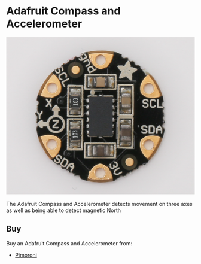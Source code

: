 # Adafruit Compass and Accelerometer

![Adafruit Compass and Accelerometer](adafruit-compass-accelerometer.png)

The Adafruit Compass and Accelerometer detects movement on three axes as well as being able to detect magnetic North

## Buy

Buy an Adafruit Compass and Accelerometer from:

- [Pimoroni](https://shop.pimoroni.com/products/adafruit-flora-accelerometer-compass-sensor-lsm303-v1-0)
